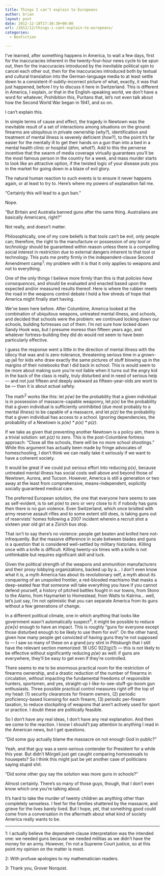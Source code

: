 ```yaml
---
title: Things I can’t explain to Europeans
author: brian
layout: post
date: 2012-12-18T17:30:30+00:00
url: /2012/12/things-i-cant-explain-to-europeans/
categories:
  - Nonfiction

---
```

I&#8217;ve learned, after something happens in America, to wait a few days, first for the inaccuracies inherent in the twenty-four-hour news cycle to be spun out, then for the inaccuracies introduced by the inevitable political spin to cancel each other out, then for the inaccuracies introduced both by textual and cultural translation into the German-language media to at least settle down to a consistent-if-subtly-incorrect picture of what, exactly, it was that just happened, before I try to discuss it here in Switzerland. This is different in America, I explain, or that in the English-speaking world, we don&#8217;t have a word for whatever, Prohibition this, Puritans that, let&#8217;s not even talk about how the Second World War began in 1941, and so on.

I can&#8217;t explain this.
  
<!--more-->


  
In simple terms of cause and effect, the tragedy in Newtown was the inevitable result of a set of interactions among situations on the ground: firearms are ubiquitous in private ownership (_why?_), identification and treatment of mental illness is severely deficient (_how_?), to the point it&#8217;s far easier for the mentally ill to get their hands on a gun than into a bed in a mental health clinic or hospital (_ähm, what?_). Add to this the perverse incentive that the swarm of media coverage virtually guarantees you&#8217;ll be the most famous person in the country for a week, and mass murder starts to look like an attractive option, if the twisted logic of your disease puts you in the market for going down in a blaze of evil glory.

The natural human reaction to such events is to ensure it never happens again, or at least to try to. Here&#8217;s where my powers of explanation fail me.

&#8220;Certainly this will lead to a gun ban.&#8221;

Nope.

&#8220;But Britain and Australia banned guns after the same thing. Australians are basically Americans, right?&#8221;

Not really, and doesn&#8217;t matter.

Philosophically, one of my core beliefs is that tools can&#8217;t be evil, only people can; therefore, the right to the manufacture or possession of _any tool or technology_ should be guaranteed within reason unless there is a compelling social interest in restriction due to external dangers inherent to that tool or technology. This puts me pretty firmly in the independent-clause Second Amendment camp<sup>1</sup>: my problem with it is that it only applies to weapons and not to everything.

One of the only things I believe more firmly than this is that _policies have consequences_, and should be evaluated and enacted based upon the expected and/or measured results thereof. Here is where the rubber meets the road in the weapons control debate I hold a few shreds of hope that America might finally start having.

We&#8217;ve been here before. After Columbine, America looked at the combination of ubiquitous weapons, untreated mental illness, and schools, and decided that schools were the problem: we continued locking down our schools, building fortresses out of them. I&#8217;m not sure how locked down Sandy Hook was, but I presume moreso than fifteen years ago, and whatever fortress-building they did do would not seem to have been particularly effective.

I guess the response went a little in the direction of mental illness with the idiocy that was and is zero-tolerance, threatening serious time in a grown-up jail for kids who draw exactly the same pictures of stuff blowing up in the margins of their notebooks that I did back in school. This is would seem to be more about making sure you&#8217;re not liable when it turns out the angry kid in the back of the class is really, truly disturbed and in need of serious help — and not just fifteen and deeply awkward as fifteen-year-olds are wont to be — than it is about actual safety.

The math<sup>2</sup> works like this: let _p(w)_ be the probability that a given individual is in possession of massacre-capable weaponry, let _p(x)_ be the probability that a given individual is sufficiently uninhibited (due most probably to a mental illness) to be capable of a massacre, and let _p(z)_ be the probability that a given individual has access to a school. Ignoring dependencies, the probability of a Newtown is _p(w) \* p(x) \* p(z)_.

If we take as given that preventing another Newtown is a policy aim, there is a trivial solution: set _p(z)_ to zero. This is the post-Columbine fortress approach: &#8220;Close all the schools, there will be no more school shootings.&#8221; While this argument has actually been made by fringe advocates of homeschooling, I don&#8217;t think we can really take it seriously if we want to have a coherent society.

It would be great if we could put serious effort into reducing _p(x)_, because untreated mental illness has social costs well above and beyond those of Newtown, Aurora, and Tucson. However, America is still a generation or two away at the least from comprehensive, means-independent, explicitly socially guaranteed medical care.

The preferred European solution, the one that everyone here seems to see as self-evident, is to set _p(w)_ to zero or very close to it: if nobody has guns then there is no gun violence. Even Switzerland, which once bristled with army reserve assault rifles and to some extent still does, is taking guns out of reservists&#8217; homes following a 2007 incident wherein a recruit shot a sixteen year old girl at a Zürich bus stop.

That isn&#8217;t to say there&#8217;s no violence: people get beaten and knifed here not-infrequently. But the massive difference in scale between blades and guns is a question that is considered well-settled by military historians. Killing once with a knife is difficult. Killing twenty-six times with a knife is not unthinkable but requires significant skill and luck.

Given the political strength of the weapons and ammunition manufacturers and their proxy lobbying organizations, backed up by a&#8230; I don&#8217;t even know what it is, a myth America has about its revolutionary self, a myth about its conquering of an unspoiled frontier, a red-blooded machismo that masks a deep-seated fear that someone will take everything you have if you cannot defend yourself, a history of pitched battles fought in our towns, from Stono to the Alamo, from Haymarket to Homestead, from Watts to Katrina&#8230; well, let&#8217;s just say, I&#8217;m not optimistic that you can separate America from its guns without a few generations of change.

In a different political climate, one in which anything that looks like government wasn&#8217;t automatically suspect<sup>3</sup>, it might be possible to reduce _p(w|x)_ enough to have an impact. This is roughly &#8220;guns for everyone except those disturbed enough to be likely to use them for evil&#8221;. On the other hand, given how many people get convicted of having guns they&#8217;re not supposed to — I saw so many of these on a grand jury stint in Pittsburgh that I still have the relevant section memorized: 18 USC 922(g)(1) — this is not likely to be effective without significantly reducing _p(w)_ as well: if guns are everywhere, they&#8217;ll be easy to get even if they&#8217;re controlled.

There seems to me to be enormous practical room for the restriction of firearms ownership, and a drastic reduction of the number of firearms in circulation, without impacting the fundamental freedoms of responsible hunters, sportsmen, and yes, straight-up I-like-to-see-stuff-go-boom gun enthusiasts. Three possible practical control measures right off the top of my head: (1) security clearances for firearm owners, (2) periodic proficiency-based licensing for each firearm, (3) periodic per-firearm taxation, to reduce stockpiling of weapons that aren&#8217;t actively used for sport or practice. I doubt these are politically feasible.

So I don&#8217;t have any real ideas, I don&#8217;t have any real explanation. And then we come to the reaction. I know I should&#8217;t pay attention to anything I read in the American news, but I get questions.

&#8220;Did some guy actually blame the massacre on not enough God in public?&#8221;

Yeah, and that guy was a semi-serious contender for President for a while this year. But didn&#8217;t Mörgeli just get caught comparing homosexuals to housepets? So I think this might just be yet another case of politicians saying stupid shit.

&#8220;Did some other guy say the solution was more guns in schools?&#8221;

Almost certainly. There&#8217;s so many of those guys, though, that I don&#8217;t even know which one you&#8217;re talking about.

It&#8217;s hard to take the murder of twenty children as anything other than completely senseless. I feel for the families shattered by the massacre, and grieve for the lives barely lived. But I hope, yet, that something good could come from a conversation in the aftermath about what kind of society America really wants to be.

* * *

1: I actually believe the dependent-clause interpretation was the intended one: we needed guns because we needed militias as we didn&#8217;t have the money for an army. However, I&#8217;m not a Supreme Court justice, so at this point my opinion on the matter is moot.

2: With profuse apologies to my mathematician readers.

3: Thank you, Grover Norquist.
